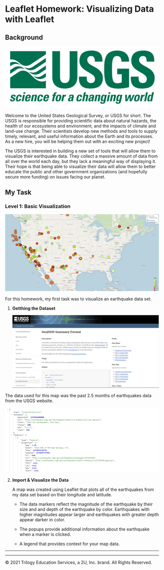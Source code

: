 # Leaflet Homework: Visualizing Data with Leaflet

## Background

![1-Logo](Images/1-Logo.png)

Welcome to the United States Geological Survey, or USGS for short. The USGS is responsible for providing scientific data about natural hazards, the health of our ecosystems and environment; and the impacts of climate and land-use change. Their scientists develop new methods and tools to supply timely, relevant, and useful information about the Earth and its processes. As a new hire, you will be helping them out with an exciting new project!

The USGS is interested in building a new set of tools that will allow them to visualize their earthquake data. They collect a massive amount of data from all over the world each day, but they lack a meaningful way of displaying it. Their hope is that being able to visualize their data will allow them to better educate the public and other government organizations (and hopefully secure more funding) on issues facing our planet.

## My Task

### Level 1: Basic Visualization

![MyMap](Images/MyMap.PNG)

For this homework, my first task was to visualize an earthquake data set.

1. **Getthing the Dataset**

   ![3-Data](Images/3-Data.png)

The data used for this map was the past 2.5 months of earthquakes data from the USGS website. 

   ![4-JSON](Images/4-JSON.png)

2. **Import & Visualize the Data**

   A map was created using Leaflet that plots all of the earthquakes from my data set based on their longitude and latitude.

   * The data markers reflect the magnitude of the earthquake by their size and and depth of the earthquake by color. Earthquakes with higher magnitudes appear larger and earthquakes with greater depth appear darker in color.

   * The popups provide additional information about the earthquake when a marker is clicked.

   * A legend that provides context for your map data.

- - -

___
© 2021  Trilogy Education Services, a 2U, Inc. brand. All Rights Reserved.	
